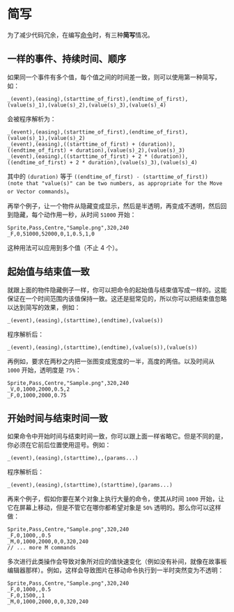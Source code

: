 # 简写

为了减少代码冗余，在编写[命令](/wiki/Storyboard_Scripting/Commands)时，有三种**简写**情况。

## 一样的事件、持续时间、顺序

如果同一个事件有多个值，每个值之间的时间差一致，则可以使用第一种简写，如：

`_(event),(easing),(starttime_of_first),(endtime_of_first),(value(s)_1),(value(s)_2),(value(s)_3),(value(s)_4)`

会被程序解析为：

```
_(event),(easing),(starttime_of_first),(endtime_of_first),(value(s)_1),(value(s)_2)
_(event),(easing),((starttime_of_first) + (duration)),((endtime_of_first) + duration),(value(s)_2),(value(s)_3)
_(event),(easing),((starttime_of_first) + 2 * (duration)),((endtime_of_first) + 2 * duration),(value(s)_3),(value(s)_4)
```

其中的 `(duration)` 等于 `((endtime_of_first) - (starttime_of_first)) (note that "value(s)" can be two numbers, as appropriate for the Move or Vector commands)`。

再举个例子，让一个物件从隐藏变成显示，然后是半透明，再变成不透明，然后回到隐藏，每个动作用一秒，从时间 `51000` 开始：

```
Sprite,Pass,Centre,"Sample.png",320,240
_F,0,51000,52000,0,1,0.5,1,0
```

这种用法可以应用到多个值（不止 4 个）。

## 起始值与结束值一致

就跟上面的物件隐藏例子一样，你可以把命令的起始值与结束值写成一样的。这能保证在一个时间范围内该值保持一致。这还是挺常见的，所以你可以把结束值忽略以达到简写的效果，例如：

`_(event),(easing),(starttime),(endtime),(value(s))`

程序解析后：

`_(event),(easing),(starttime),(endtime),(value(s)),(value(s))`

再例如，要求在两秒之内把一张图变成宽度的一半，高度的两倍。以及时间从 `1000` 开始，透明度是 `75%`：

```
Sprite,Pass,Centre,"Sample.png",320,240
_V,0,1000,2000,0.5,2
_F,0,1000,2000,0.75
```

## 开始时间与结束时间一致

如果命令中开始时间与结束时间一致，你可以跟上面一样省略它。但是不同的是，你必须在它前后位置使用逗号。例如：

`_(event),(easing),(starttime),,(params...)`

程序解析后：

`_(event),(easing),(starttime),(starttime),(params...)`

再来个例子，假如你要在某个对象上执行大量的命令，使其从时间  `1000` 开始，让它在屏幕上移动，但是不管它在哪你都希望对象是 `50%` 透明的。那么你可以这样做：

```
Sprite,Pass,Centre,"Sample.png",320,240
_F,0,1000,,0.5
_M,0,1000,2000,0,0,320,240
// ... more M commands
```

多次进行此类操作会导致对象所对应的值快速变化（例如没有补间，就像在故事板编辑器那样）。例如，这样会导致图片在移动命令执行到一半时突然变为不透明：

```
Sprite,Pass,Centre,"Sample.png",320,240
_F,0,1000,,0.5
_F,0,1500,,1
_M,0,1000,2000,0,0,320,240
```
